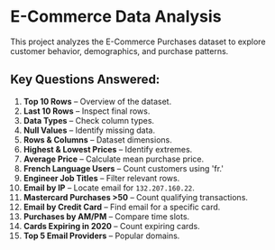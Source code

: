 

# E-Commerce Data Analysis  

This project analyzes the E-Commerce Purchases dataset to explore customer behavior, demographics, and purchase patterns.  

## Key Questions Answered:  
1. **Top 10 Rows** – Overview of the dataset.  
2. **Last 10 Rows** – Inspect final rows.  
3. **Data Types** – Check column types.  
4. **Null Values** – Identify missing data.  
5. **Rows & Columns** – Dataset dimensions.  
6. **Highest & Lowest Prices** – Identify extremes.  
7. **Average Price** – Calculate mean purchase price.  
8. **French Language Users** – Count customers using 'fr.'  
9. **Engineer Job Titles** – Filter relevant rows.  
10. **Email by IP** – Locate email for `132.207.160.22`.  
11. **Mastercard Purchases >50** – Count qualifying transactions.  
12. **Email by Credit Card** – Find email for a specific card.  
13. **Purchases by AM/PM** – Compare time slots.  
14. **Cards Expiring in 2020** – Count expiring cards.  
15. **Top 5 Email Providers** – Popular domains.  

